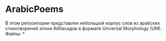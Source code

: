 # ArabicPoems

В этом репозитории представлен небольшой корпус слов из арабских стихотворений эпохи Аббасидов в формате Universal Morphology (UM). Файлы:
  * 
